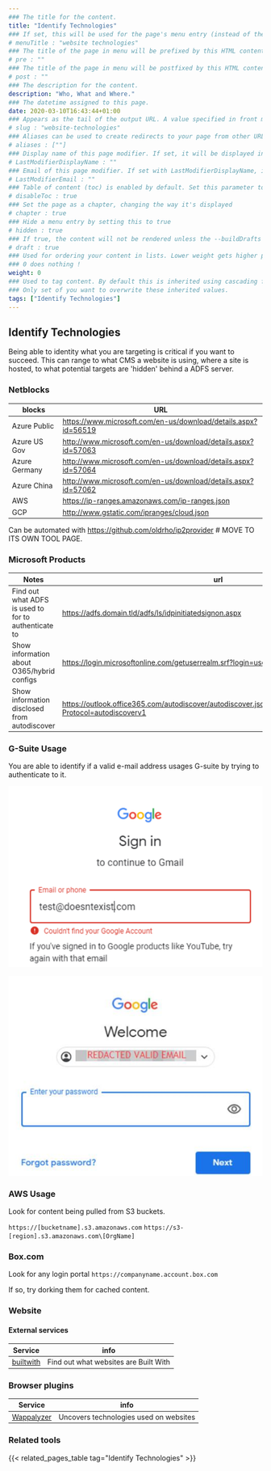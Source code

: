 ```yaml
---
### The title for the content.
title: "Identify Technologies"
### If set, this will be used for the page's menu entry (instead of the `title` attribute)
# menuTitle : "website technologies"
### The title of the page in menu will be prefixed by this HTML content
# pre : ""
### The title of the page in menu will be postfixed by this HTML content
# post : ""
### The description for the content.
description: "Who, What and Where."
### The datetime assigned to this page.
date: 2020-03-10T16:43:44+01:00
### Appears as the tail of the output URL. A value specified in front matter will override the segment of the URL based on the filename.
# slug : "website-technologies"
### Aliases can be used to create redirects to your page from other URLs.
# aliases : [""]
### Display name of this page modifier. If set, it will be displayed in the footer.
# LastModifierDisplayName : ""
### Email of this page modifier. If set with LastModifierDisplayName, it will be displayed in the footer
# LastModifierEmail : ""
### Table of content (toc) is enabled by default. Set this parameter to true to disable it.
# disableToc : true
### Set the page as a chapter, changing the way it's displayed
# chapter : true
### Hide a menu entry by setting this to true
# hidden : true
### If true, the content will not be rendered unless the --buildDrafts flag is passed to the hugo command.
# draft : true
### Used for ordering your content in lists. Lower weight gets higher precedence. So content with lower weight will come first.
### 0 does nothing !
weight: 0
### Used to tag content. By default this is inherited using cascading from _index.md files
### Only set of you want to overwrite these inherited values.
tags: ["Identify Technologies"]
---
```


## Identify Technologies

Being able to identity what you are targeting is critical if you want to succeed.  This can range to what CMS a website is using, where a site is hosted, to what potential targets are 'hidden' behind a ADFS server.

### Netblocks

| blocks        | URL                                                            |
| ------------- | -------------------------------------------------------------- |
| Azure Public  | https://www.microsoft.com/en-us/download/details.aspx?id=56519 |
| Azure US Gov  | http://www.microsoft.com/en-us/download/details.aspx?id=57063  |
| Azure Germany | http://www.microsoft.com/en-us/download/details.aspx?id=57064  |
| Azure China   | http://www.microsoft.com/en-us/download/details.aspx?id=57062  |
| AWS           | https://ip-ranges.amazonaws.com/ip-ranges.json                 |
| GCP           | http://www.gstatic.com/ipranges/cloud.json                     |

Can be automated with https://github.com/oldrho/ip2provider # MOVE TO ITS OWN TOOL PAGE.

### Microsoft Products

| Notes                                                 | url                                                                                                             |
| ----------------------------------------------------- | --------------------------------------------------------------------------------------------------------------- |
| Find out what ADFS is used to for to authenticate to  | https://adfs.domain.tld/adfs/ls/idpinitiatedsignon.aspx                                                         |
| Show information about O365/hybrid configs            | https://login.microsoftonline.com/getuserrealm.srf?login=user@targetdomain.com&xml=1                            |
| Show information disclosed from autodiscover          | https://outlook.office365.com/autodiscover/autodiscover.json/v1.0/user@targetdomain.com?Protocol=autodiscoverv1 |

### G-Suite Usage

You are able to identify if a valid e-mail address usages G-suite by trying to authenticate to it.

![invalid](images/g-suite01.png)

![valid](images/g-suite02.png)

### AWS Usage

Look for content being pulled from S3 buckets.

`https://[bucketname].s3.amazonaws.com`
`https://s3-[region].s3.amazonaws.com\[OrgName]`

### Box.com

Look for any login portal `https://companyname.account.box.com`

If so, try dorking them for cached content.

### Website

#### External services

| Service                             | info                                  |
| ----------------------------------- | ------------------------------------- |
| [builtwith](https://builtwith.com/) | Find out what websites are Built With |

### Browser plugins

| Service                                   | info                                   |
| ----------------------------------------- | -------------------------------------- |
| [Wappalyzer](https://www.wappalyzer.com/) | Uncovers technologies used on websites |

### Related tools

{{< related_pages_table tag="Identify Technologies" >}}
